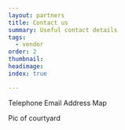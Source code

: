 ```yaml
---
layout: partners
title: Contact us
summary: Useful contact details
tags:
  - vendor
order: 2
thumbnail:
headimage:
index: true

---
```


Telephone
Email
Address
Map

Pic of courtyard
